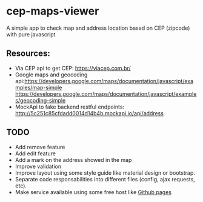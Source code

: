 # cep-maps-viewer
A simple app to check map and address location based on CEP (zipcode) with pure javascript

## Resources:
- Via CEP api to get CEP: https://viacep.com.br/
- Google maps and geocoding api:https://developers.google.com/maps/documentation/javascript/examples/map-simple 
  https://developers.google.com/maps/documentation/javascript/examples/geocoding-simple
- MockApi to fake backend restful endpoints: http://5c251c85cfdadd0014d14b4b.mockapi.io/api/address

## TODO

- Add remove feature
- Add edit feature
- Add a mark on the address showed in the map
- Improve validation
- Improve layout using some style guide like material design or bootstrap.
- Separate code responsabilities into different files (config, ajax requests, etc).
- Make service available using some free host like [Github pages](https://pages.github.com/)
